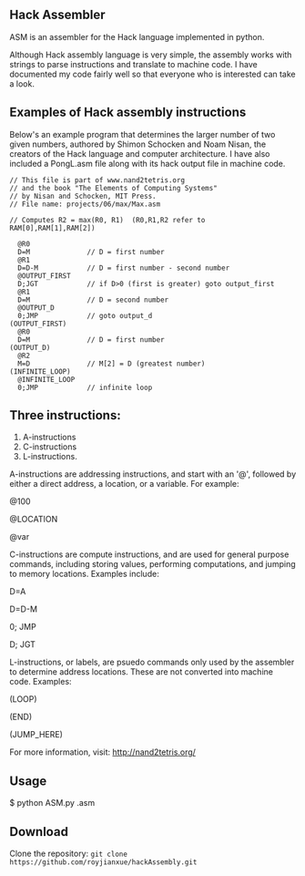 ## Hack Assembler
ASM is an assembler for the Hack language implemented in python.

Although Hack assembly language is very simple, the assembly works with strings to parse instructions and translate to machine code. I have documented my code fairly well so that everyone who is interested can take a look.

## Examples of Hack assembly instructions
Below's an example program that determines the larger number of two given numbers, authored by Shimon Schocken and Noam Nisan, the creators of the Hack language and computer architecture. I have also included a PongL.asm file along with its hack output file in machine code.
```
// This file is part of www.nand2tetris.org
// and the book "The Elements of Computing Systems"
// by Nisan and Schocken, MIT Press.
// File name: projects/06/max/Max.asm

// Computes R2 = max(R0, R1)  (R0,R1,R2 refer to  RAM[0],RAM[1],RAM[2])

  @R0
  D=M              // D = first number
  @R1
  D=D-M            // D = first number - second number
  @OUTPUT_FIRST
  D;JGT            // if D>0 (first is greater) goto output_first
  @R1
  D=M              // D = second number
  @OUTPUT_D
  0;JMP            // goto output_d
(OUTPUT_FIRST)
  @R0             
  D=M              // D = first number
(OUTPUT_D)
  @R2
  M=D              // M[2] = D (greatest number)
(INFINITE_LOOP)
  @INFINITE_LOOP
  0;JMP            // infinite loop

```
## Three instructions:
1. A-instructions
2. C-instructions
3. L-instructions.

A-instructions are addressing instructions, and start with an '@', followed by either a direct address, a location, or a variable. For example:

@100

@LOCATION

@var

C-instructions are compute instructions, and are used for general purpose commands, including storing values, performing computations, and jumping to memory locations. Examples include:

D=A

D=D-M

0; JMP

D; JGT

L-instructions, or labels, are psuedo commands only used by the assembler to determine address locations. These are not converted into machine code. Examples:

(LOOP)

(END)

(JUMP_HERE)

For more information, visit: http://nand2tetris.org/

## Usage
$ python ASM.py <inputfile>.asm

## Download
Clone the repository: `git clone https://github.com/royjianxue/hackAssembly.git`
